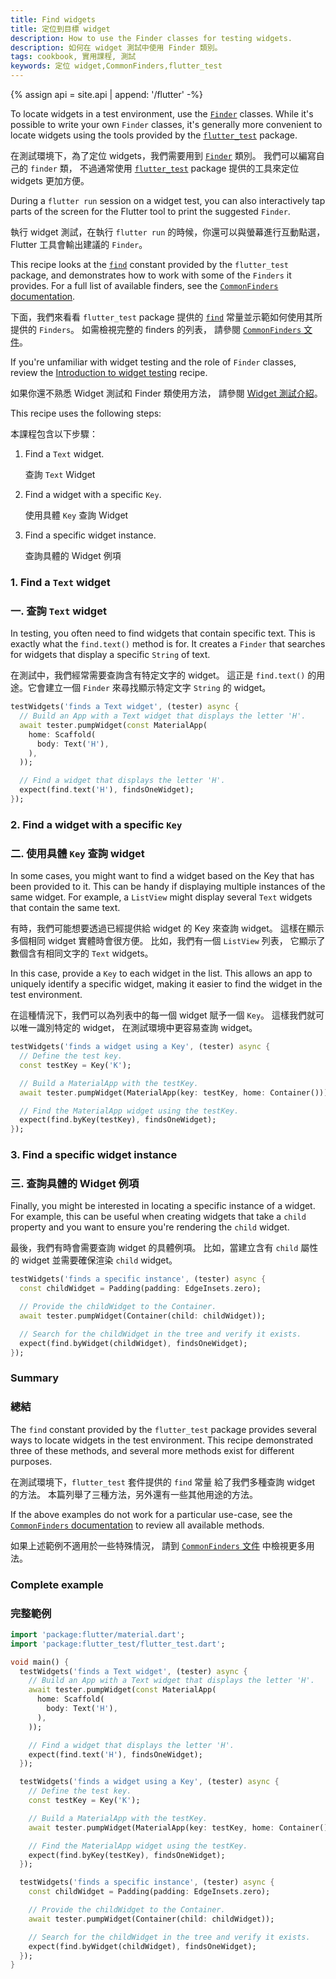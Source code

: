```yaml
---
title: Find widgets
title: 定位到目標 widget
description: How to use the Finder classes for testing widgets.
description: 如何在 widget 測試中使用 Finder 類別。
tags: cookbook, 實用課程, 測試
keywords: 定位 widget,CommonFinders,flutter_test
---
```


<?code-excerpt path-base="cookbook/testing/widget/finders/"?>

{% assign api = site.api | append: '/flutter' -%}

To locate widgets in a test environment, use the [`Finder`][]
classes. While it's possible to write your own `Finder` classes,
it's generally more convenient to locate widgets using the tools
provided by the [`flutter_test`][] package.

在測試環境下，為了定位 widgets，我們需要用到 [`Finder`][] 類別。
我們可以編寫自己的 `finder` 類，
不過通常使用 [`flutter_test`][] package 提供的工具來定位 widgets 更加方便。

During a `flutter run` session on a widget test, you can also
interactively tap parts of the screen for the Flutter tool to
print the suggested `Finder`.

執行 widget 測試，在執行 `flutter run` 的時候，你還可以與螢幕進行互動點選，
Flutter 工具會輸出建議的 `Finder`。

This recipe looks at the [`find`][] constant provided by
the `flutter_test` package, and demonstrates how
to work with some of the `Finders` it provides.
For a full list of available finders,
see the [`CommonFinders` documentation][].

下面，我們來看看 `flutter_test` package 提供的 [`find`][]
常量並示範如何使用其所提供的 `Finders`。
如需檢視完整的 finders 的列表，
請參閱 [`CommonFinders` 文件][`CommonFinders` documentation]。

If you're unfamiliar with widget testing and the role of
`Finder` classes,
review the [Introduction to widget testing][] recipe.

如果你還不熟悉 Widget 測試和 Finder 類使用方法，
請參閱 [Widget 測試介紹][Introduction to widget testing]。

This recipe uses the following steps:

本課程包含以下步驟：

  1. Find a `Text` widget.
  
     查詢 `Text` Widget 
  
  2. Find a widget with a specific `Key`.
  
     使用具體 `Key` 查詢 Widget
  
  3. Find a specific widget instance.
  
     查詢具體的 Widget 例項
  

### 1. Find a `Text` widget

### 一. 查詢 `Text` widget

In testing, you often need to find widgets that contain specific text.
This is exactly what the `find.text()` method is for. It creates a
`Finder` that searches for widgets that display a specific `String` of text.

在測試中，我們經常需要查詢含有特定文字的 widget。
這正是 `find.text()` 的用途。它會建立一個 `Finder`
來尋找顯示特定文字 `String` 的 widget。

<?code-excerpt "test/finders_test.dart (test1)"?>
```dart
testWidgets('finds a Text widget', (tester) async {
  // Build an App with a Text widget that displays the letter 'H'.
  await tester.pumpWidget(const MaterialApp(
    home: Scaffold(
      body: Text('H'),
    ),
  ));

  // Find a widget that displays the letter 'H'.
  expect(find.text('H'), findsOneWidget);
});
```

### 2. Find a widget with a specific `Key`

### 二. 使用具體 `Key` 查詢 widget

In some cases, you might want to find a widget based on the Key that has been
provided to it. This can be handy if displaying multiple instances of the
same widget. For example, a `ListView` might display several
`Text` widgets that contain the same text.

有時，我們可能想要透過已經提供給 widget 的 Key 來查詢 widget。
這樣在顯示多個相同 widget 實體時會很方便。
比如，我們有一個 `ListView` 列表，
它顯示了數個含有相同文字的 `Text` widgets。

In this case, provide a `Key` to each widget in the list. This allows
an app to uniquely identify a specific widget, making it easier to find
the widget in the test environment.

在這種情況下，我們可以為列表中的每一個 widget 賦予一個 `Key`。
這樣我們就可以唯一識別特定的 widget，
在測試環境中更容易查詢 widget。

<?code-excerpt "test/finders_test.dart (test2)"?>
```dart
testWidgets('finds a widget using a Key', (tester) async {
  // Define the test key.
  const testKey = Key('K');

  // Build a MaterialApp with the testKey.
  await tester.pumpWidget(MaterialApp(key: testKey, home: Container()));

  // Find the MaterialApp widget using the testKey.
  expect(find.byKey(testKey), findsOneWidget);
});
```

### 3. Find a specific widget instance

### 三. 查詢具體的 Widget 例項

Finally, you might be interested in locating a specific instance of a widget.
For example, this can be useful when creating widgets that take a `child`
property and you want to ensure you're rendering the `child` widget.

最後，我們有時會需要查詢 widget 的具體例項。
比如，當建立含有 `child` 屬性的 widget 並需要確保渲染 `child` widget。

<?code-excerpt "test/finders_test.dart (test3)"?>
```dart
testWidgets('finds a specific instance', (tester) async {
  const childWidget = Padding(padding: EdgeInsets.zero);

  // Provide the childWidget to the Container.
  await tester.pumpWidget(Container(child: childWidget));

  // Search for the childWidget in the tree and verify it exists.
  expect(find.byWidget(childWidget), findsOneWidget);
});
```

### Summary

### 總結

The `find` constant provided by the `flutter_test` package provides
several ways to locate widgets in the test environment. This recipe
demonstrated three of these methods, and several more methods exist
for different purposes.

在測試環境下，`flutter_test` 套件提供的 `find` 常量
給了我們多種查詢 widget 的方法。
本篇列舉了三種方法，另外還有一些其他用途的方法。

If the above examples do not work for a particular use-case,
see the [`CommonFinders` documentation][]
to review all available methods.

如果上述範例不適用於一些特殊情況，
請到 [`CommonFinders` 文件][`CommonFinders` documentation] 中檢視更多用法。

### Complete example

### 完整範例

<?code-excerpt "test/finders_test.dart"?>
```dart
import 'package:flutter/material.dart';
import 'package:flutter_test/flutter_test.dart';

void main() {
  testWidgets('finds a Text widget', (tester) async {
    // Build an App with a Text widget that displays the letter 'H'.
    await tester.pumpWidget(const MaterialApp(
      home: Scaffold(
        body: Text('H'),
      ),
    ));

    // Find a widget that displays the letter 'H'.
    expect(find.text('H'), findsOneWidget);
  });

  testWidgets('finds a widget using a Key', (tester) async {
    // Define the test key.
    const testKey = Key('K');

    // Build a MaterialApp with the testKey.
    await tester.pumpWidget(MaterialApp(key: testKey, home: Container()));

    // Find the MaterialApp widget using the testKey.
    expect(find.byKey(testKey), findsOneWidget);
  });

  testWidgets('finds a specific instance', (tester) async {
    const childWidget = Padding(padding: EdgeInsets.zero);

    // Provide the childWidget to the Container.
    await tester.pumpWidget(Container(child: childWidget));

    // Search for the childWidget in the tree and verify it exists.
    expect(find.byWidget(childWidget), findsOneWidget);
  });
}
```

[`Finder`]: {{api}}/flutter_test/Finder-class.html
[`CommonFinders` documentation]: {{api}}/flutter_test/CommonFinders-class.html
[`find`]: {{api}}/flutter_test/find-constant.html
[`flutter_test`]: {{api}}/flutter_test/flutter_test-library.html
[Introduction to widget testing]: {{site.url}}/cookbook/testing/widget/introduction

